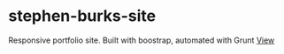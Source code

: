 # stephen-burks-site
Responsive portfolio site. Built with boostrap, automated with Grunt [View](https://alekskon.github.io/stephen-burks-site/src/#)

